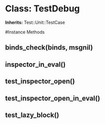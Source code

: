 # Class: TestDebug
**Inherits:** Test::Unit::TestCase
    




#Instance Methods
## binds_check(binds, msgnil) [](#method-i-binds_check)

## inspector_in_eval() [](#method-i-inspector_in_eval)

## test_inspector_open() [](#method-i-test_inspector_open)

## test_inspector_open_in_eval() [](#method-i-test_inspector_open_in_eval)

## test_lazy_block() [](#method-i-test_lazy_block)


